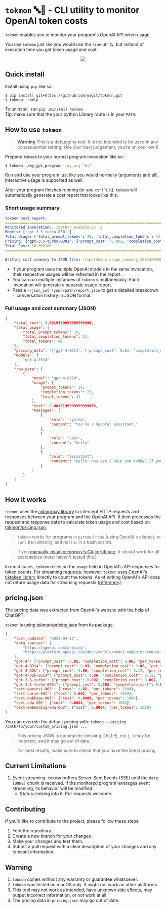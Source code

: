 # `tokmon` 🔤🧐 - CLI utility to monitor OpenAI token costs

`tokmon` enables you to monitor your program's OpenAI API token usage.

You use `tokmon` just like you would use the `time` utility, but instead of execution time you get token usage and cost.
<p align="center">
    <img src="https://user-images.githubusercontent.com/3611042/231910274-3872e13f-d9e6-4752-bc89-44e5d334e21f.gif" />
</p>

## Quick install
Install using `pip` like so:
```
$ pip install git+https://github.com/yagil/tokmon.git
$ tokmon --help
```

To uninstall, run `pip uninstall tokmon`<br>
Tip: make sure that the your python Library route is in your `PATH`.

## How to use `tokmon`

> **Warning**
> This is a debugging tool. It is not intended to be used in any consequential setting. Use your best judgement, you're on your own!

Prepend `tokmon` to your normal program invocation like so:
```bash
$ tokmon ./my_gpt_program --my_arg "hi"
```
Run and use your program just like you would normally (arguments and all). Interactive usage is supported as well.

After your program finishes running (or you `ctrl^C` it), `tokmon` will automatically generate a cost report that looks like this:

### Short usage summary
```yaml
tokmon cost report:
================================================================================
Monitored invocation: ./python_example.py -i
Models: ['gpt-3.5-turbo-0301']
Total Usage: {'total_prompt_tokens': 49, 'total_completion_tokens': 44, 'total_tokens': 93}
Pricing: {'gpt-3.5-turbo-0301': {'prompt_cost': 0.002, 'completion_cost': 0.002, 'per_tokens': 1000}}
Total Cost: $0.000186
================================================================================

Writing cost summary to JSON file: /tmp/tokmon_usage_summary_1681426650.json
```
- If your program uses multiple OpenAI models in the same invocation, their respective usages will be reflected in the report.
- You can run multiple instances of `tokmon` simultaneously. Each invocation will generate a separate usage report.
- Pass a `--json_out /your/path/report.json` to get a detailed breakdown + conversation history in JSON format.

### Full usage and cost summary (JSON)

```json
{
    "total_cost": 0.0019199999999999998,
    "total_usage": {
        "total_prompt_tokens": 18,
        "total_completion_tokens": 23,
        "total_tokens": 41
    },
    "pricing_data": "{'gpt-4-0314': {'prompt_cost': 0.03, 'completion_cost': 0.06, 'per_tokens': 1000}}",
    "models": [
        "gpt-4-0314"
    ],
    "raw_data": [
        {
            "model": "gpt-4-0314",
            "usage": {
                "prompt_tokens": 18,
                "completion_tokens": 23,
                "total_tokens": 41
            },
            "cost": 0.0019199999999999998,
            "messages": [
                {
                    "role": "system",
                    "content": "You're a helpful assistant."
                },
                {
                    "role": "user",
                    "content": "hello"
                },
                {
                    "role": "assistant",
                    "content": "Hello! How can I help you today? If you have any questions or need assistance, feel free to ask."
                }
            ]
        }
    ]
}
```

## How it works
`tokmon` uses the [mitmproxy library](https://github.com/mitmproxy/mitmproxy) to intercept HTTP requests and responses between your program and the OpenAI API.
It then processes the request and response data to calculate token usage and cost based on [tokmon/pricing.json](tokmon/pricing.json).

> `tokmon` works for programs in `python` / `node` (using OpenAI's clients), or `curl` (run directly, and not i.e. in a bash script).

> if you [manually install `mitmproxy`'s CA certificate](https://docs.mitmproxy.org/stable/concepts-certificates/#:~:text=Go%20to%20Settings%20%3E%20General%20%3E%20About,trust%20for%20the%20mitmproxy%20certificate), it should work for all executables (note: haven't tested this.)

In most cases, `tokmon` relies on the `usage` field in OpenAI's API responses for token counts. For streaming requests, however, `tokmon` uses OpenAI's [tiktoken library](https://github.com/openai/tiktoken) directly to count the tokens. As of writing OpenAI's API does not return usage data for streaming requests ([reference](https://community.openai.com/t/usage-info-in-api-responses/18862/11).)

## pricing.json
The pricing data was extracted from OpenAI's website with the help of ChatGPT.

`tokmon` is using [tokmon/pricing.json](tokmon/pricing.json) from its package. 

```json
{   
    "last_updated": "2023-04-12",
    "data_sources": [
        "https://openai.com/pricing",
        "https://platform.openai.com/docs/models/model-endpoint-compatibility"
    ],
    "gpt-4": {"prompt_cost": 0.03, "completion_cost": 0.06, "per_tokens": 1000},
    "gpt-4-0314": {"prompt_cost": 0.03, "completion_cost": 0.06, "per_tokens": 1000},
    "gpt-4-32k": {"prompt_cost": 0.06, "completion_cost": 0.12, "per_tokens": 1000},
    "gpt-4-32k-0314": {"prompt_cost": 0.06, "completion_cost": 0.12, "per_tokens": 1000},
    "gpt-3.5-turbo": {"prompt_cost": 0.002, "completion_cost": 0.002, "per_tokens": 1000},
    "gpt-3.5-turbo-0301": {"prompt_cost": 0.002, "completion_cost": 0.002, "per_tokens": 1000},
    "text-davinci-003": {"cost": 0.02, "per_tokens": 1000},
    "text-curie-001": {"cost": 0.002, "per_tokens": 1000},
    "text-babbage-001": {"cost": 0.0005, "per_tokens": 1000},
    "text-ada-001": {"cost": 0.0004, "per_tokens": 1000},
    "text-embedding-ada-002": {"cost": 0.0004, "per_tokens": 1000}
}
```

You can override the default pricing with: `tokmon --pricing /path/to/your/custom_pricing.json ...`

> This pricing JSON is incomplete (missing DALL-E, etc.), it may be incorrect, and it may go out of date.

> For best results, make sure to check that you have the latest pricing.

## Current Limitations
1. Event streaming: `tokmon` buffers Server-Sent Events (SSE) until the `data: [DONE]` chunk is received. If the monitored program leverages event streaming, its behavior will be modified.
    - Status: looking into it. Pull requests welcome.

## Contributing
If you'd like to contribute to the project, please follow these steps:
1. Fork the repository.
2. Create a new branch for your changes.
3. Make your changes and test them.
4. Submit a pull request with a clear description of your changes and any relevant information.

## Warning
1. `tokmon` comes without any warranty or guarantee whatsoever.
2. `tokmon` was tested on macOS only. It might not work on other platforms.
3. This tool may not work as intended, have unknown side effects, may output incorrect information, or not work at all.
4. The pricing data in `pricing.json` may go out of date.
